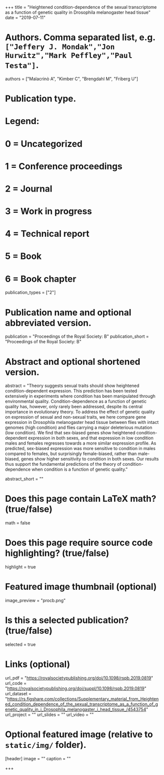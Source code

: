+++
title = "Heightened condition-dependence of the sexual transcriptome as a function of genetic quality in Drosophila melanogaster head tissue"
date = "2019-07-11"

# Authors. Comma separated list, e.g. `["Jeffery J. Mondak","Jon Hurwitz","Mark Peffley","Paul Testa"]`.
authors = ["Malacrinò A", "Kimber C", "Brengdahl M", "Friberg U"]

# Publication type.
# Legend:
# 0 = Uncategorized
# 1 = Conference proceedings
# 2 = Journal
# 3 = Work in progress
# 4 = Technical report
# 5 = Book
# 6 = Book chapter
publication_types = ["2"]

# Publication name and optional abbreviated version.
publication = "Proceedings of the Royal Society: B"
publication_short = "Proceedings of the Royal Society: B"

# Abstract and optional shortened version.
abstract = "Theory suggests sexual traits should show heightened condition-dependent expression. This prediction has been tested extensively in experiments where condition has been manipulated through environmental quality. Condition-dependence as a function of genetic quality has, however, only rarely been addressed, despite its central importance in evolutionary theory. To address the effect of genetic quality on expression of sexual and non-sexual traits, we here compare gene expression in Drosophila melanogaster head tissue between flies with intact genomes (high condition) and flies carrying a major deleterious mutation (low condition). We find that sex-biased genes show heightened condition-dependent expression in both sexes, and that expression in low condition males and females regresses towards a more similar expression profile. As predicted, sex-biased expression was more sensitive to condition in males compared to females, but surprisingly female-biased, rather than male-biased, genes show higher sensitivity to condition in both sexes. Our results thus support the fundamental predictions of the theory of condition-dependence when condition is a function of genetic quality."

abstract_short = ""

# Does this page contain LaTeX math? (true/false)
math = false

# Does this page require source code highlighting? (true/false)
highlight = true

# Featured image thumbnail (optional)
image_preview = "procb.png"

# Is this a selected publication? (true/false)
selected = true

# Links (optional)
url_pdf = "https://royalsocietypublishing.org/doi/10.1098/rspb.2019.0819"
url_code = "https://royalsocietypublishing.org/doi/suppl/10.1098/rspb.2019.0819"
url_dataset = "https://rs.figshare.com/collections/Supplementary_material_from_Heightened_condition_dependence_of_the_sexual_transcriptome_as_a_function_of_genetic_quality_in_i_Drosophila_melanogaster_i_head_tissue_/4543754"
url_project = ""
url_slides = ""
url_video = ""

# Optional featured image (relative to `static/img/` folder).
[header]
image = ""
caption = ""

+++
